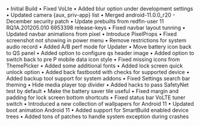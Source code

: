 • Initial Build • Fixed VoLte • Added blur option under development settings • Updated camera {aux, priv-app} list • Merged android-11.0.0_r20 - December security patch • Update prebuilts from redfin-user 11 RQ1A.201205.010 6953398 release-keys • Fixed navbar layout tunning • Updated navbar animations from pixel • Introduce PixelProps • Fixed screenshot not showing in power menu • Remove restrictions for system audio record • Added A/B perf mode for Updater • Move battery icon back to QS panel • Added option to configure qs header image • Added option to switch back to pre P mobile data icon style • Fixed missing icons from ThemePicker • Added some additional fonts • Added lock screen quick unlock option • Added back fastbootd with checks for supported device • Added backup tool support for system addons • Fixed Settings search bar theming • Hide media player top divider • Added hacks to pass SafetyNet test by default • Make the battery saver tile useful • Fixed margin and padding for lock screen bottom shortcuts • Fixed status bar VoLTE tuner switch • Introduced a new collection of wallpapers for Android 11 • Updated boot animation Android 11 • Added support for SmartBuild enabled device trees • Added tons of patches to handle system exception during crashes

